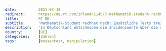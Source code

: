 ```yaml
---
date:          2021-03-18
redirect:      https://de.rt.com/inland/114577-mathematik-student-rechnet-nach-zusatzliche/
title:         RT DE
subtitle:      'Mathematik-Student rechnet nach: Zusätzliche Tests treiben Inzidenzen künstlich in die Höhe'
description:   'In Deutschland entscheiden die Inzidenzwerte über die staatlichen Corona-Maßnahmen. In einem viral gehenden Video rechnet ein Mathematik-Student nun vor, dass die Inzidenz im Berchtesgadener Land im Vergleich zum Bund durch eine hohe Testzahl künstlich in die Höhe getrieben wird.'
country:       [DE]
categories:    [Zahlen]
tags:          [massentest, manipulation]
---
```


